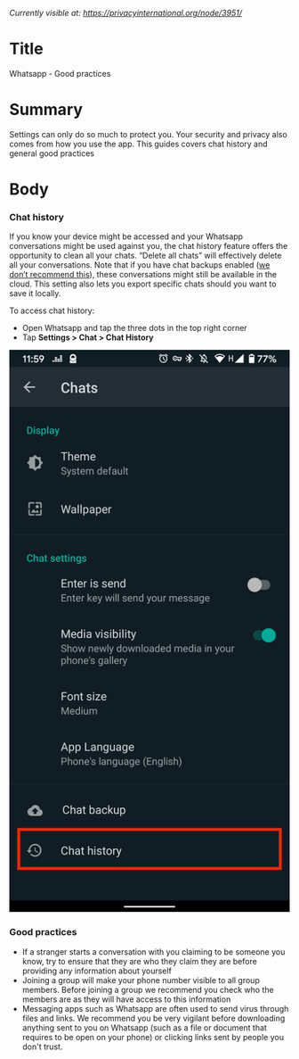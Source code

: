 *Currently visible at: https://privacyinternational.org/node/3951/*

# Title
Whatsapp - Good practices

# Summary
Settings can only do so much to protect you. Your security and privacy also comes from how you use the app. This guides covers chat history and general good practices


# Body 
### Chat history

If you know your device might be accessed and your Whatsapp conversations might be used against you, the chat history feature offers the opportunity to clean all your chats. “Delete all chats” will effectively delete all your conversations. Note that if you have chat backups enabled ([we don’t recommend this](/node/3916)), these conversations might still be available in the cloud. This setting also lets you export specific chats should you want to save it locally.

To access chat history:
- Open Whatsapp and tap the three dots in the top right corner
- Tap **Settings > Chat > Chat History**

![Chat history](../../images/Whatsapp/wa_chat_history.png?raw=true)

### Good practices

- If a stranger starts a conversation with you claiming to be someone you know, try to ensure that they are who they claim they are before providing any information about yourself
- Joining a group will make your phone number visible to all group members. Before joining a group we recommend you check who the members are as they will have access to this information
- Messaging apps such as Whatsapp are often used to send virus through files and links. We recommend you be very vigilant before downloading anything sent to you on Whatsapp (such as a file or document that requires to be open on your phone) or clicking links sent by people you don't trust.
